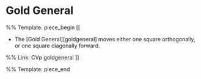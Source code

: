 # Gold General

%% Template: piece_begin
[[
* The [Gold General][goldgeneral] moves either one square
  orthogonally, or one square diagonally forward.

%% Link: CVp goldgeneral
]]

%% Template: piece_end
